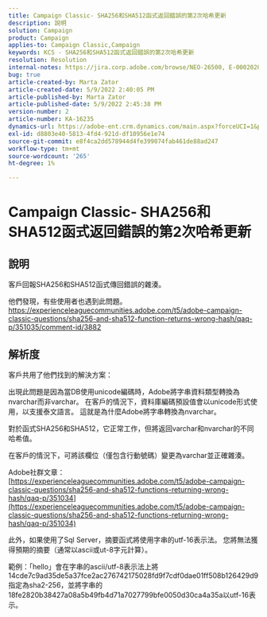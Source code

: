 ```yaml
---
title: Campaign Classic- SHA256和SHA512函式返回錯誤的第2次哈希更新
description: 說明
solution: Campaign
product: Campaign
applies-to: Campaign Classic,Campaign
keywords: KCS - SHA256和SHA512函式返回錯誤的第2次哈希更新
resolution: Resolution
internal-notes: https://jira.corp.adobe.com/browse/NEO-26500, E-000202021, E-000148142
bug: true
article-created-by: Marta Zator
article-created-date: 5/9/2022 2:40:05 PM
article-published-by: Marta Zator
article-published-date: 5/9/2022 2:45:38 PM
version-number: 2
article-number: KA-16235
dynamics-url: https://adobe-ent.crm.dynamics.com/main.aspx?forceUCI=1&pagetype=entityrecord&etn=knowledgearticle&id=cac10be5-a5cf-ec11-a7b5-0022480a8e40
exl-id: d8803e40-5813-4fd4-921d-df10956e1e74
source-git-commit: e8f4ca2dd578944d4fe399074fab461de88ad247
workflow-type: tm+mt
source-wordcount: '265'
ht-degree: 1%

---
```


# Campaign Classic- SHA256和SHA512函式返回錯誤的第2次哈希更新

## 說明


客戶回報SHA256和SHA512函式傳回錯誤的雜湊。

他們發現，有些使用者也遇到此問題。
https://experienceleaguecommunities.adobe.com/t5/adobe-campaign-classic-questions/sha256-and-sha512-function-returns-wrong-hash/qaq-p/351035/comment-id/3882


## 解析度


客戶共用了他們找到的解決方案：

出現此問題是因為當DB使用unicode編碼時，Adobe將字串資料類型轉換為nvarchar而非varchar。
在客戶的情況下，資料庫編碼預設值會以unicode形式使用，以支援泰文語言。 這就是為什麼Adobe將字串轉換為nvarchar。

對於函式SHA256和SHA512，它正常工作，但將返回varchar和nvarchar的不同哈希值。

在客戶的情況下，可將該欄位（僅包含行動號碼）變更為varchar並正確雜湊。

Adobe社群文章：
[https://experienceleaguecommunities.adobe.com/t5/adobe-campaign-classic-questions/sha256-and-sha512-functions-returning-wrong-hash/qaq-p/351034](https://experienceleaguecommunities.adobe.com/t5/adobe-campaign-classic-questions/sha256-and-sha512-functions-returning-wrong-hash/qaq-p/351034)



此外，如果使用了Sql Server，摘要函式將使用字串的utf-16表示法。 您將無法獲得預期的摘要（通常以ascii或ut-8字元計算）。

範例：「hello」會在字串的ascii/utf-8表示法上將14cde7c9ad35de5a37fce2ac276742175028fd9f7cdf0dae01ff508b126429d9指定為sha2-256，並將字串的18fe2820b38427a08a5b49fb4d71a7027799bfe0050d30ca4a35a以utf-16表示。
